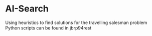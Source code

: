 # AI-Search
Using heuristics to find solutions for the travelling salesman problem  
Python scripts can be found in jbrp94rest
